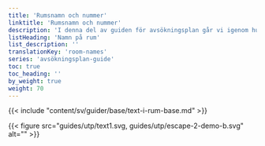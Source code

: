 ```yaml
---
title: 'Rumsnamn och nummer'
linktitle: 'Rumsnamn och nummer'
description: 'I denna del av guiden för avsökningsplan går vi igenom hur du ska markera rum som ska gråläggas, hyllor och övrig inredning som du vill ha med på utrymningsplanen.'
listHeading: 'Namn på rum'
list_description: ''
translationKey: 'room-names'
series: 'avsökningsplan-guide'
toc: true
toc_heading: ''
by_weight: true
weight: 70
---
```


{{< include "content/sv/guider/base/text-i-rum-base.md" >}}

{{< figure src="guides/utp/text1.svg, guides/utp/escape-2-demo-b.svg" alt="" >}}



